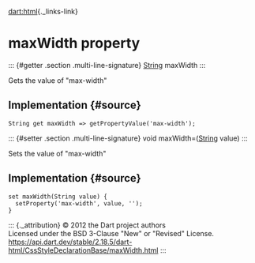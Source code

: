 [dart:html](../../dart-html/dart-html-library){._links-link}

maxWidth property
=================

::: {#getter .section .multi-line-signature}
[String](../../dart-core/string-class) maxWidth
:::

Gets the value of \"max-width\"

Implementation {#source}
--------------

``` {.language-dart data-language="dart"}
String get maxWidth => getPropertyValue('max-width');
```

::: {#setter .section .multi-line-signature}
void maxWidth=([String](../../dart-core/string-class) value)
:::

Sets the value of \"max-width\"

Implementation {#source}
--------------

``` {.language-dart data-language="dart"}
set maxWidth(String value) {
  setProperty('max-width', value, '');
}
```

::: {._attribution}
© 2012 the Dart project authors\
Licensed under the BSD 3-Clause \"New\" or \"Revised\" License.\
<https://api.dart.dev/stable/2.18.5/dart-html/CssStyleDeclarationBase/maxWidth.html>
:::

